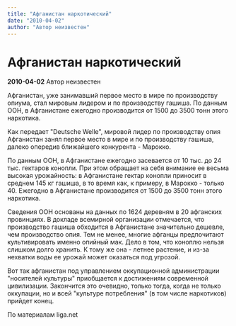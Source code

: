 ```yaml
---
title: "Афганистан наркотический"
date: "2010-04-02"
author: "Автор неизвестен"
---
```


# Афганистан наркотический

**2010-04-02** Автор неизвестен

Афганистан, уже занимавший первое место в мире по производству опиума, стал мировым лидером и по производству гашиша. По данным ООН, в Афганистане ежегодно производится от 1500 до 3500 тонн этого наркотика.

Как передает "Deutsche Welle", мировой лидер по производству опия Афганистан занял первое место в мире и по производству гашиша, далеко опередив ближайшего конкурента - Марокко.

По данным ООН, в Афганистане ежегодно засевается от 10 тыс. до 24 тыс. гектаров конопли. При этом обращает на себя внимание ее весьма высокая урожайность: в Афганистане гектар конопли приносит в среднем 145 кг гашиша, в то время как, к примеру, в Марокко - только 40. Ежегодно в Афганистане производится от 1500 до 3500 тонн этого наркотика.

Сведения ООН основаны на данных по 1624 деревням в 20 афганских провинциях. В докладе всемирной организации отмечается, что производство гашиша обходится в Афганистане значительно дешевле, чем производство опия. Тем не менее, многие афганцы предпочитают культивировать именно опийный мак. Дело в том, что коноплю нельзя слишком долго хранить. К тому же она - летнее растение, и из-за нехватки воды ее урожай может оказаться под угрозой.

Вот так афганистан под управлением оккупационной администрации "носителей культуры" приобщается к достижениям современной цивилизации. Закончится это очевидно, только тогда, когда не только оккупации, но и всей "культуре потребления" (в том числе наркотиков) прийдет конец.

По материалам liga.net